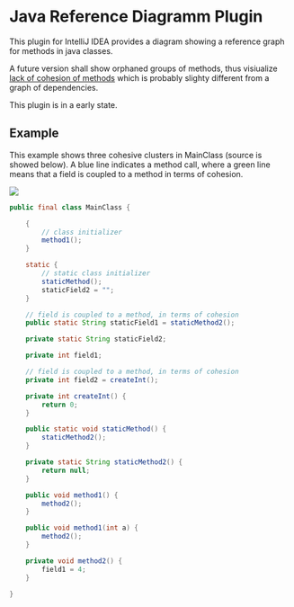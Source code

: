 # Java Reference Diagramm Plugin

This plugin for IntelliJ IDEA provides a diagram showing a reference graph for methods in java classes.

A future version shall show orphaned groups of methods, thus visiualize [lack of cohesion of methods](http://sonar-jenkins.blogspot.ch/2012/12/what-is-lcom4.html) 
which is probably slighty different from a graph of dependencies.

This plugin is in a early state.

## Example

This example shows three cohesive clusters in MainClass (source is showed below). 
A blue line indicates a method call, where a green line means that a field is coupled to a method in terms of cohesion. 

![](https://raw.githubusercontent.com/stefku/intellij-reference-diagram/master/test/ExampleDiagram_ch.docksnet.app.MainClass.png)

```java
public final class MainClass {

    {
        // class initializer
        method1();
    }

    static {
        // static class initializer
        staticMethod();
        staticField2 = "";
    }

    // field is coupled to a method, in terms of cohesion
    public static String staticField1 = staticMethod2();

    private static String staticField2;

    private int field1;

    // field is coupled to a method, in terms of cohesion
    private int field2 = createInt();

    private int createInt() {
        return 0;
    }

    public static void staticMethod() {
        staticMethod2();
    }

    private static String staticMethod2() {
        return null;
    }

    public void method1() {
        method2();
    }

    public void method1(int a) {
        method2();
    }

    private void method2() {
        field1 = 4;
    }

}
```
